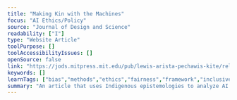 ```yaml
---
title: "Making Kin with the Machines"
focus: "AI Ethics/Policy"
source: "Journal of Design and Science"
readability: ["I"]
type: "Website Article"
toolPurpose: []
toolAccessibilityIssues: []
openSource: false
link: "https://jods.mitpress.mit.edu/pub/lewis-arista-pechawis-kite/release/1"
keywords: []
learnTags: ["bias","methods","ethics","fairness","framework","inclusivePractice","trust"]
summary: "An article that uses Indigenous epistemologies to analyze AI's place in society and its development and use. "
---
```


